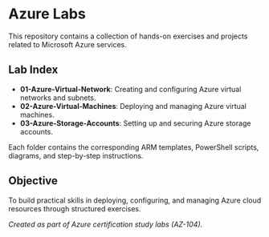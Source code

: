 # Azure Labs

This repository contains a collection of hands-on exercises and projects related to Microsoft Azure services.  

## Lab Index

- **01-Azure-Virtual-Network**: Creating and configuring Azure virtual networks and subnets.
- **02-Azure-Virtual-Machines**: Deploying and managing Azure virtual machines.
- **03-Azure-Storage-Accounts**: Setting up and securing Azure storage accounts.

Each folder contains the corresponding ARM templates, PowerShell scripts, diagrams, and step-by-step instructions.

## Objective

To build practical skills in deploying, configuring, and managing Azure cloud resources through structured exercises.


*Created as part of Azure certification study labs (AZ-104).*
